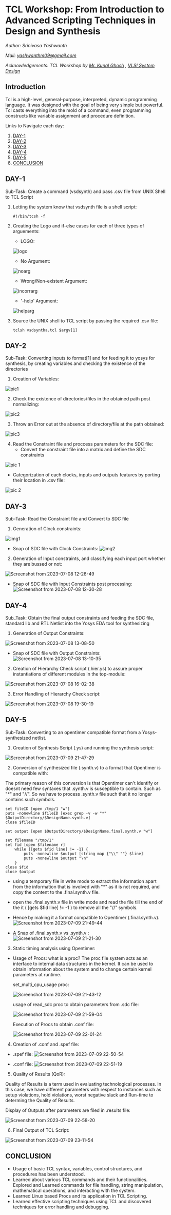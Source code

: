 # **TCL Workshop: From Introduction to Advanced Scripting Techniques in Design and Synthesis**

 *Author: Srinivasa Yashwanth*

 *Mail: yashwanthm09@gmail.com*
 
 *_Acknowledgements: TCL Workshop by [Mr. Kunal Ghosh](https://github.com/kunalg123) , [VLSI System Design](https://www.vlsisystemdesign.com/)_*

 ## **Introduction**

Tcl is a high-level, general-purpose, interpreted, dynamic programming language. It was designed with the goal of being very simple but powerful. Tcl casts everything into the mold of a command, even programming constructs like variable assignment and procedure definition.

Links to Navigate each day:
1. [DAY-1](#DAY-1)
2. [DAY-2](#DAY-2)
3. [DAY-3](#DAY-3)
4. [DAY-4](#DAY-4)
5. [DAY-5](#DAY-5)
6. [CONCLUSION](#CONCLUSION)
   

## DAY-1

Sub-Task: Create a command (vsdsynth) and pass .csv file from UNIX Shell to TCL Script

1. Letting the system know that vsdsynth file is a shell script:
   
    ```
   #!/bin/tcsh -f
    ```
3. Creating the Logo and if-else cases for each of three types of arguements:
   - LOGO:
     
   ![logo](https://github.com/binocroc/TCLWorkshop/assets/59701387/a1b1ac8d-5723-422f-8233-8c580ca93f56)

   - No Argument:

   ![noarg](https://github.com/binocroc/TCLWorkshop/assets/59701387/3a78717a-037e-47c6-a38a-5ce81147f8f4)

   - Wrong/Non-existent Argument:
  
   ![incorrarg](https://github.com/binocroc/TCLWorkshop/assets/59701387/4094eb49-1b87-4ab9-a419-e56c579aa9b1)

   - '-help' Argument:
  
   ![helparg](https://github.com/binocroc/TCLWorkshop/assets/59701387/c41b79ae-7944-4f13-9abc-6ac6d97af2fb)

4. Source the UNIX shell to TCL script by passing the required .csv file:

   ```
   tclsh vsdsyntha.tcl $argv[1]
   ```

## DAY-2

Sub-Task: Converting inputs to format[1] and for feeding it to yosys for synthesis, by creating variables and checking the existence of the directories

1. Creation of Variables:

![pic1](https://github.com/binocroc/TCLWorkshop/assets/59701387/d3a3d53d-1bea-4d47-84a4-9a5fd5056975)

2. Check the existence of directories/files in the obtained path post normalizing:

![pic2](https://github.com/binocroc/TCLWorkshop/assets/59701387/303ee154-5cbd-40f2-b765-a16042301cca)

3. Throw an Error out at the absence of directory/file at the path obtained:

![pic3](https://github.com/binocroc/TCLWorkshop/assets/59701387/401b9e66-5694-40a6-b0f4-7e5a858d0d06)

4. Read the Constraint file and proccess parameters for the SDC file:
   - Convert the constraint file into a matrix and define the SDC constraints

![pic 1](https://github.com/binocroc/TCLWorkshop/assets/59701387/04c90c7e-a751-46e3-9c0d-2cad715e94f9)

   - Categorization of each clocks, inputs and outputs features by porting their location in .csv file:

![pic 2](https://github.com/binocroc/TCLWorkshop/assets/59701387/69006650-bbda-49db-b872-9a2c350dc8d2)

## DAY-3

Sub-Task: Read the Constraint file and Convert to SDC file

1. Generation of Clock constraints:

![img1](https://github.com/binocroc/TCLWorkshop/assets/59701387/42734e38-2ed8-46f4-82da-b026174749a5)

- Snap of SDC file with Clock Constraints:
![img2](https://github.com/binocroc/TCLWorkshop/assets/59701387/1cb74c78-ca13-44b7-a94a-8d2e783c5377)

2. Generation of Input constraints, and classifying each input port whether they are bussed or not:

![Screenshot from 2023-07-08 12-26-49](https://github.com/binocroc/TCLWorkshop/assets/59701387/31218692-f8fe-4585-bffc-56ccbe284e96)

- Snap of SDC file with Input Constraints post processing:
  ![Screenshot from 2023-07-08 12-30-28](https://github.com/binocroc/TCLWorkshop/assets/59701387/1240a444-30ec-455f-bb66-52d100a3aa3d)

## DAY-4

Sub_Task: Obtain the final output constraints and feeding the SDC file, standard lib and RTL Netlist into the Yosys EDA tool for synthesizing

1. Generation of Output Constraints:

![Screenshot from 2023-07-08 13-08-50](https://github.com/binocroc/TCLWorkshop/assets/59701387/e04ad157-f0e9-4b81-abfb-f34a2f21cbd0)

- Snap of SDC file with Output Constraints:
![Screenshot from 2023-07-08 13-10-35](https://github.com/binocroc/TCLWorkshop/assets/59701387/01440e53-d0e2-4a42-ace7-c3da80322d4b)

2. Creation of Hierarchy Check script (.hier.ys) to assure proper instantiations of different modules in the top-module:

![Screenshot from 2023-07-08 16-02-38](https://github.com/binocroc/TCLWorkshop/assets/59701387/953683cb-af8e-4c74-8f59-a362167113e4)

3. Error Handling of Hierarchy Check script:

![Screenshot from 2023-07-08 19-30-19](https://github.com/binocroc/TCLWorkshop/assets/59701387/226037f8-8f34-4093-9e2b-64a4cb30a2e2)

## DAY-5

Sub-Task: Converting to an opentimer compatible format from a Yosys-synthesized netlist.

1. Creation of Synthesis Script (.ys) and running the synthesis script:

![Screenshot from 2023-07-09 21-47-29](https://github.com/binocroc/TCLWorkshop/assets/59701387/58aa8d84-82b5-41c9-8996-7f8cb025b4a2)

2. Conversion of synthesized file (.synth.v) to a format that Opentimer is compatible with:

The primary reason of this conversion is that Opentimer can't identify or doesnt need few syntaxes that .synth.v is susceptible to contain. Such as "*" and "//". 
So we have to process .synth.v file such that it no longer contains such symbols.

```
set fileID [open /tmp/1 "w"]
puts -nonewline $fileID [exec grep -v -w "*" $OutputDirectory/$DesignName.synth.v]
close $fileID

set output [open $OutputDirectory/$DesignName.final.synth.v "w"]

set filename "/tmp/1"
set fid [open $filename r]
	while {[gets $fid line] != -1} {
		puts -nonewline $output [string map {"\\" ""} $line]
		puts -nonewline $output "\n"
	}
close $fid
close $output

```
 - using a temporary file in write mode to extract the information apart from the information that is involved with "*" as it is not required, and copy the content to the .final.synth.v file.
 - open the .final.synth.v file in write mode and read the file till the end of the it ( [gets $fid line] != -1 ) to remove all the "//" symbols.
 - Hence by making it a format compatible to Opentimer (.final.synth.v).
   ![Screenshot from 2023-07-09 21-49-44](https://github.com/binocroc/TCLWorkshop/assets/59701387/e00f01c8-891c-4b56-ba3e-1ea19e15ca5f)

 - A Snap of .final.synth.v vs .synth.v :
   ![Screenshot from 2023-07-09 21-21-30](https://github.com/binocroc/TCLWorkshop/assets/59701387/78500e90-34c2-4bca-a7ce-9ea3df20cba8)

3. Static timing analysis using Opentimer:

- Usage of Procs:
  what is a proc? The proc file system acts as an interface to internal data structures in the kernel. It can be used to obtain information about the system and to change    certain kernel parameters at runtime.

  set_multi_cpu_usage proc:
  
  ![Screenshot from 2023-07-09 21-43-12](https://github.com/binocroc/TCLWorkshop/assets/59701387/7a4abe81-9476-4cb0-b4d5-baa4973f5052)

  usage of read_sdc proc to obtain parameters from .sdc file:

  ![Screenshot from 2023-07-09 21-59-04](https://github.com/binocroc/TCLWorkshop/assets/59701387/2c12c13c-b22b-4a24-beb7-c72e83bb2266)

  Execution of Procs to obtain .conf file:
  
  ![Screenshot from 2023-07-09 22-01-24](https://github.com/binocroc/TCLWorkshop/assets/59701387/997f2b4f-976a-4c64-9c7b-9f9a5e3a30f9)
  
4. Creation of .conf and .spef file:
 - .spef file:
   ![Screenshot from 2023-07-09 22-50-54](https://github.com/binocroc/TCLWorkshop/assets/59701387/aa5a1a5d-919a-410e-9603-b25c1b0a524f)

 - .conf file:
   ![Screenshot from 2023-07-09 22-51-19](https://github.com/binocroc/TCLWorkshop/assets/59701387/8b1afd18-f662-4062-8b58-34e8307914aa)

5. Quality of Results (QoR):

 Quality of Results is a term used in evaluating technological processes. In this case, we have different parameters with respect to instances such as setup violations, hold violations, worst negative slack and Run-time to determing the Quality of Results.

Display of Outputs after parameters are filed in .results file:

![Screenshot from 2023-07-09 22-58-20](https://github.com/binocroc/TCLWorkshop/assets/59701387/e4b36ad9-b6e8-4c06-96ed-e2b13a5d52a0)

6. Final Output of TCL Script:

![Screenshot from 2023-07-09 23-11-54](https://github.com/binocroc/TCLWorkshop/assets/59701387/e9784899-7da1-4c8b-a886-e0e584621529)

## CONCLUSION

- Usage of basic TCL syntax, variables, control structures, and procedures has been understood.
- Learned about various TCL commands and their functionalities. Explored and Learned commands for file handling, string manipulation, mathematical operations, and interacting  with the system.
- Learned Linux based Procs and its application in TCL Scripting.
- Learned effective scripting techniques using TCL and discovered techniques for error handling and debugging.



  
  






















 

